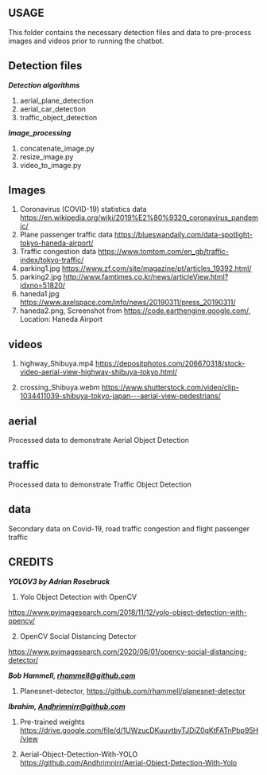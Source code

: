 ## USAGE
This folder contains the necessary detection files and data to pre-process images and videos prior to running the chatbot.

## Detection files

***Detection algorithms***

1. aerial_plane_detection
2. aerial_car_detection	
3. traffic_object_detection

***Image_processing***

1. concatenate_image.py
2. resize_image.py
3. video_to_image.py
	
## Images

1. Coronavirus (COVID-19) statistics data https://en.wikipedia.org/wiki/2019%E2%80%9320_coronavirus_pandemic/
2. Plane passenger traffic data https://blueswandaily.com/data-spotlight-tokyo-haneda-airport/
3. Traffic congestion data https://www.tomtom.com/en_gb/traffic-index/tokyo-traffic/
4. parking1.jpg https://www.zf.com/site/magazine/pt/articles_19392.html/
5. parking2.jpg http://www.famtimes.co.kr/news/articleView.html?idxno=51820/
6. haneda1.jpg https://www.axelspace.com/info/news/20190311/press_20190311/
7. haneda2.png, Screenshot from https://code.earthengine.google.com/, Location: Haneda Airport

## videos

1. highway_Shibuya.mp4 https://depositphotos.com/206670318/stock-video-aerial-view-highway-shibuya-tokyo.html/

2. crossing_Shibuya.webm https://www.shutterstock.com/video/clip-1034411039-shibuya-tokyo-japan---aerial-view-pedestrians/

## aerial

Processed data to demonstrate Aerial Object Detection

## traffic

Processed data to demonstrate Traffic Object Detection

## data

Secondary data on Covid-19, road traffic congestion and flight passenger traffic

## CREDITS

***YOLOV3 by Adrian Rosebruck***
1. Yolo Object Detection with OpenCV

https://www.pyimagesearch.com/2018/11/12/yolo-object-detection-with-opencv/

2. OpenCV Social Distancing Detector

https://www.pyimagesearch.com/2020/06/01/opencv-social-distancing-detector/

***Bob Hammell, rhammell@github.com***

1. Planesnet-detector, https://github.com/rhammell/planesnet-detector

***Ibrahim, Andhrimnirr@github.com***

1. Pre-trained weights https://drive.google.com/file/d/1UWzucDKuuvtbyTJDjZ0qKtFATnPbp95H/view

2. Aerial-Object-Detection-With-YOLO 
https://github.com/Andhrimnirr/Aerial-Object-Detection-With-Yolo
